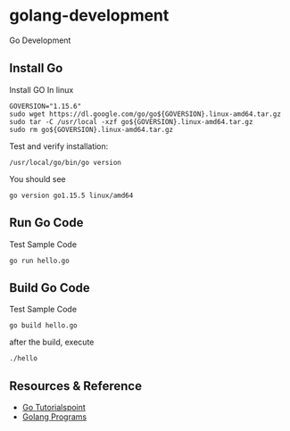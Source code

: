 # golang-development
Go Development

## Install Go
Install GO In linux
```
GOVERSION="1.15.6"
sudo wget https://dl.google.com/go/go${GOVERSION}.linux-amd64.tar.gz
sudo tar -C /usr/local -xzf go${GOVERSION}.linux-amd64.tar.gz
sudo rm go${GOVERSION}.linux-amd64.tar.gz
```
Test and verify installation:
```
/usr/local/go/bin/go version
```
You should see
```
go version go1.15.5 linux/amd64
```

## Run Go Code
Test Sample Code
```
go run hello.go
```

## Build Go Code
Test Sample Code
```
go build hello.go
```
after the build, execute
```
./hello
```

## Resources & Reference
* [Go Tutorialspoint](https://www.tutorialspoint.com/go/index.htm)
* [Golang Programs](https://www.golangprograms.com/go-language.html)
